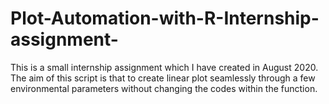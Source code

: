 # Plot-Automation-with-R-Internship-assignment-
This is a small internship assignment which I have created in August 2020. The aim of this script is that to create linear plot seamlessly through a few environmental parameters without changing the codes within the function.

